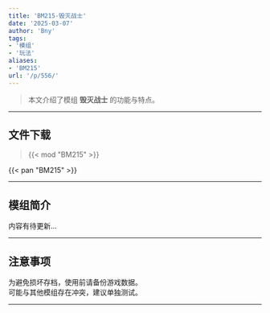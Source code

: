 ```yaml
---
title: 'BM215-毁灭战士'
date: '2025-03-07'
author: 'Bny'
tags:
- '模组'
- '玩法'
aliases:
- 'BM215'
url: '/p/556/'
---
```


> 本文介绍了模组 **毁灭战士** 的功能与特点。

---

## 文件下载  

> {{< mod "BM215" >}}  

{{< pan "BM215" >}}  

---

## 模组简介

>  
内容有待更新...  

---

## 注意事项

>  
为避免损坏存档，使用前请备份游戏数据。  
可能与其他模组存在冲突，建议单独测试。  

---


